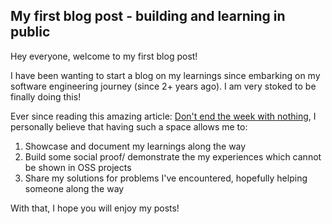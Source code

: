 ## My first blog post - building and learning in public
Hey everyone, welcome to my first blog post!

I have been wanting to start a blog on my learnings since embarking on my software engineering journey (since 2+ years ago). I am very stoked to be finally doing this!

 Ever since reading this amazing article: [Don't end the week with nothing](https://training.kalzumeus.com/newsletters/archive/do-not-end-the-week-with-nothing), I personally believe that having such a space allows me to:

1. Showcase and document my learnings along the way
2. Build some social proof/ demonstrate the my experiences which cannot be shown in OSS projects
3. Share my solutions for problems I've encountered, hopefully helping someone along the way


With that, I hope you will enjoy my posts!
